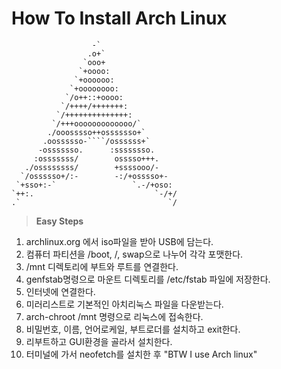 How To Install Arch Linux
=========================

                      -` 				
                     .o+` 				
                    `ooo+  					
                   `+oooo:				
                  `+oooooo:				
                 `+oooooooo:			
                `/o++::+oooo:				
               `/++++/+++++++:				
              `/++++++++++++++:				
             `/+++ooooooooooooo/`				
            ./ooosssso++osssssso+`				
           .oossssso-````/ossssss+`				
          -osssssso.      :ssssssso.			
         :osssssss/        osssso+++.			
       ./ossssssss/        +ssssooo/-   
      `/ossssso+/:-        -:/+osssso+-  
     `+sso+:-`                 `.-/+oso:  
    `++:.                           `-/+/  
    .`                                 `/

> **Easy Steps**  

1. archlinux.org 에서 iso파일을 받아 USB에 담는다. 
2. 컴퓨터 파티션을 /boot, /, swap으로 나누어 각각 포맷한다. 	
3. /mnt 디렉토리에 부트와 루트를 연결한다.	
4. genfstab명령으로 마운트 디렉토리를 /etc/fstab 파일에 저장한다. 
5. 인터넷에 연결한다. 
6. 미러리스트로 기본적인 아치리눅스 파일을 다운받는다. 		
7. arch-chroot /mnt 명령으로 리눅스에 접속한다.  
8. 비밀번호, 이름, 언어로케일, 부트로더를 설치하고 exit한다.   
9. 리부트하고 GUI환경을 골라서 설치한다.  
10. 터미널에 가서 neofetch를 설치한 후 "BTW I use Arch linux"   
